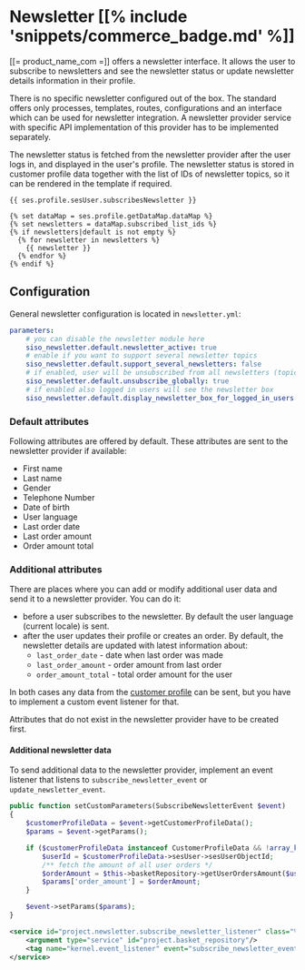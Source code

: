 # Newsletter [[% include 'snippets/commerce_badge.md' %]]

[[= product_name_com =]] offers a newsletter interface. It allows the user to subscribe to newsletters
and see the newsletter status or update newsletter details information in their profile.

There is no specific newsletter configured out of the box.
The standard offers only processes, templates, routes, configurations and an interface which can be used for newsletter integration.
A newsletter provider service with specific API implementation of this provider has to be implemented separately.

The newsletter status is fetched from the newsletter provider after the user logs in, and displayed in the user's profile.
The newsletter status is stored in customer profile data together with the list of IDs of newsletter topics, so it can be rendered in the template if required.

``` html+twig
{{ ses.profile.sesUser.subscribesNewsletter }}

{% set dataMap = ses.profile.getDataMap.dataMap %}
{% set newsletters = dataMap.subscribed_list_ids %}
{% if newsletters|default is not empty %}
  {% for newsletter in newsletters %}
    {{ newsletter }}
  {% endfor %}
{% endif %}
```

## Configuration

General newsletter configuration is located in `newsletter.yml`:

``` yaml
parameters:
    # you can disable the newsletter module here
    siso_newsletter.default.newsletter_active: true
    # enable if you want to support several newsletter topics
    siso_newsletter.default.support_several_newsletters: false
    # if enabled, user will be unsubscribed from all newsletters (topics) at once
    siso_newsletter.default.unsubscribe_globally: true
    # if enabled also logged in users will see the newsletter box
    siso_newsletter.default.display_newsletter_box_for_logged_in_users: true
```

### Default attributes

Following attributes are offered by default. These attributes are sent to the newsletter provider if available:

- First name
- Last name
- Gender
- Telephone Number
- Date of birth
- User language
- Last order date
- Last order amount
- Order amount total

### Additional attributes

There are places where you can add or modify additional user data and send it to a newsletter provider.
You can do it:

- before a user subscribes to the newsletter. By default the user language (current locale) is sent.
- after the user updates their profile or creates an order. By default, the newsletter details are updated with latest information about:
    - `last_order_date` - date when last order was made 
    - `last_order_amount` - order amount from last order
    - `order_amount_total` - total order amount for the user

In both cases any data from the [customer profile](../customers/customers.md) can be sent,
but you have to implement a custom event listener for that.

Attributes that do not exist in the newsletter provider have to be created first.

#### Additional newsletter data

To send additional data to the newsletter provider, implement an event listener
that listens to `subscribe_newsletter_event` or `update_newsletter_event`.

``` php
public function setCustomParameters(SubscribeNewsletterEvent $event)
{
    $customerProfileData = $event->getCustomerProfileData();
    $params = $event->getParams();

    if ($customerProfileData instanceof CustomerProfileData && !array_key_exists('order_amount', $params)) {
        $userId = $customerProfileData->sesUser->sesUserObjectId;
        /** fetch the amount of all user orders */
        $orderAmount = $this->basketRepository->getUserOrdersAmount($userId);
        $params['order_amount'] = $orderAmount;
    }

    $event->setParams($params);
}
```

``` xml
<service id="project.newsletter.subscribe_newsletter_listener" class="%project.newsletter.subscribe_newsletter_listener.class%">
    <argument type="service" id="project.basket_repository"/>  
    <tag name="kernel.event_listener" event="subscribe_newsletter_event" method="setCustomParameters" />
</service>
```
